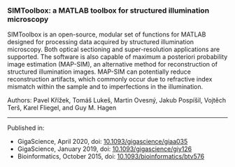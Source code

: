 ### SIMToolbox: a MATLAB toolbox for structured illumination microscopy

SIMToolbox is an open-source, modular set of functions for MATLAB designed for processing data acquired by structured illumination microscopy. Both optical sectioning and super-resolution applications are supported. The software is also capable of maximum a posteriori probability image estimation (MAP-SIM), an alternative method for reconstruction of structured illumination images. MAP-SIM can potentially reduce reconstruction artifacts, which commonly occur due to refractive index mismatch within the sample and to imperfections in the illumination.

Authors: Pavel Křížek, Tomáš Lukeš, Martin Ovesný, Jakub Pospíšil, Vojtěch Terš, Karel Fliegel, and Guy M. Hagen

---

Published in:
- GigaScience, April 2020, doi: [10.1093/gigascience/giaa035](https://doi.org/10.1093/gigascience/giaa035)
- GigaScience, January 2019, doi: [10.1093/gigascience/giy126](https://doi.org/10.1093/gigascience/giy126)
- Bioinformatics, October 2015, doi: [10.1093/bioinformatics/btv576](https://doi.org/10.1093/bioinformatics/btv576)

<!--
**simtoolbox/SIMToolbox** is a ✨ _special_ ✨ repository because its `README.md` (this file) appears on your GitHub profile.
